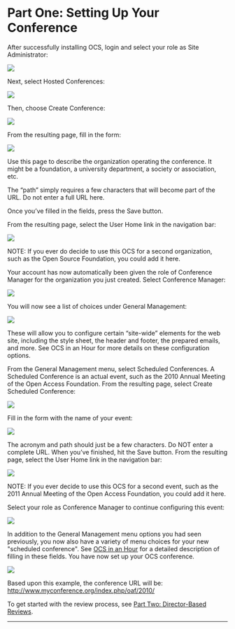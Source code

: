 # Part One: Setting Up Your Conference

After successfully installing OCS, login and select your role as Site Administrator:

![](./assets/image001.png)

Next, select Hosted Conferences:

![](./assets/image002.png)

Then, choose Create Conference:

![](./assets/image003.png)

From the resulting page, fill in the form:

![](./assets/image004.png)

Use this page to describe the organization operating the conference. It might be a foundation, a university department, a society or association, etc.

The “path” simply requires a few characters that will become part of the URL. Do not enter a full URL here.

Once you’ve filled in the fields, press the Save button.

From the resulting page, select the User Home link in the navigation bar:

![](./assets/image005.png)

NOTE: If you ever do decide to use this OCS for a second organization, such as the Open Source Foundation, you could add it here.

Your account has now automatically been given the role of Conference Manager for the organization you just created. Select Conference Manager:

![](./assets/image006.png)

You will now see a list of choices under General Management:

![](./assets/image007.png)

These will allow you to configure certain “site-wide” elements for the web site, including the style sheet, the header and footer, the prepared emails, and more. See OCS in an Hour for more details on these configuration options.

From the General Management menu, select Scheduled Conferences. A Scheduled Conference is an actual event, such as the 2010 Annual Meeting of the Open Access Foundation. From the resulting page, select Create Scheduled Conference:

![](./assets/image008.png)

Fill in the form with the name of your event:

![](./assets/image009.png)

The acronym and path should just be a few characters. Do NOT enter a complete URL. When you’ve finished, hit the Save button. From the resulting page, select the User Home link in the navigation bar:

![](./assets/image010.png)

NOTE: If you ever decide to use this OCS for a second event, such as the 2011 Annual Meeting of the Open Access Foundation, you could add it here.

Select your role as Conference Manager to continue configuring this event:

![](./assets/image011.png)

In addition to the General Management menu options you had seen previously, you now also have a variety of menu choices for your new "scheduled conference". See [OCS in an Hour](https://pkp.sfu.ca/files/OCSinanHour.pdf) for a detailed description of filling in these fields. You have now set up your OCS conference.

![](./assets/image012.png)

Based upon this example, the conference URL will be: http://www.myconference.org/index.php/oaf/2010/

To get started with the review process, see [Part Two: Director-Based Reviews](director-based-reviews).

<hr />